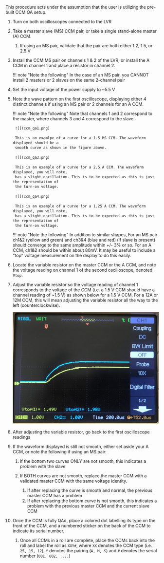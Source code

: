 This procedure acts under the assumption that the user is utilizing the
pre-built CCM QA setup.

1. Turn on both oscilloscopes connected to the LVR
2. Take a master slave (MS) CCM pair, or take a single stand-alone master (A) CCM.
    1. If using an MS pair, validate that the pair are both either 1.2, 1.5, or 2.5 V

3. Install the CCM MS pair on channels 1 & 2 of the LVR, or install the A CCM in channel 1 and place a resistor in channel 2.

    !!! note "Note the following"
        In the case of an MS pair, you CANNOT install 2 masters or
        2 slaves on the same 2-channel pair

4. Set the input voltage of the power supply to ~5.5 V
5. Note the wave pattern on the first oscilloscope, displaying either 4
   distinct channels if using an MS pair or 2 channels for an A CCM.

    !!! note "Note the following"
        Note that channels 1 and 2 correspond to the master, where
        channels 3 and 4 correspond to the slave.

        ![](ccm_qa1.png)

        This is an examlpe of a curve for a 1.5 MS CCM. The waveform displayed should be a
        smooth curve as shown in the figure above.

        ![](ccm_qa3.png)

        This is an example of a curve for a 2.5 A CCM. The waveform displayed, you will note,
        has a slight oscillation. This is to be expected as this is just the representation of
        the turn-on voltage.

        ![](ccm_qa4.png)

        This is an example of a curve for a 1.25 A CCM. The waveform displayed, you will note,
        has a slight oscillation. This is to be expected as this is just the representation of
        the turn-on voltage.

    !!! note "Note the following"
        In addition to similar shapes, For an MS pair ch1&2 (yellow and green)
        and ch3&4 (blue and red) (if slave is present) should converge
        to the same amplitude within +/- 3% or so. For an A CCM, ch1&2 should be within about 80mV.
        It may be useful to include a "top" voltage measurement on the display to do this easily.

6. Locate the variable resistor on the master CCM or the A CCM, and note the voltage
   reading on channel 1 of the second oscilloscope, denoted `Vtop`.

7. Adjust the variable resistor so the voltage reading of channel 1
   corresponds to the voltage of the CCM (i.e. a 1.5 V CCM should have
   a channel reading of ~1.5 V) as shown below for a 1.5 V CCM. For a 12A or 12M CCM, this
   will mean adjusting the variable resistor all the way to the left (counterclockwise).

    ![](ccm_qa2.png)

8. After adjusting the variable resistor, go back to the first
   oscilloscope readings
9. If the waveform displayed is still not smooth, either set aside your A CCM, or note the following if using an MS pair:
    1. If the bottom two curves ONLY are not smooth, this indicates a
       problem with the slave

    2. If BOTH curves are not smooth, replace the master CCM with a
       validated master CCM with the same voltage identity.
        1. If after replacing the curve is smooth and normal, the
           previous master CCM has a problem
        2. If after replacing the bottom curve is not smooth, this
           indicates a problem with the previous master CCM and the
           current slave CCM

10. Once the CCM is fully QAd, place a colored dot labelling its type on the front of the CCM, and
    a numbered sticker on the back of the CCM to indicate its serial number.
    1. Once all CCMs in a roll are complete, place the CCMs back into the roll and label the roll
       as `XXY#`, where `XX` denotes the CCM type (i.e. `25, 15, 12`), `Y` denotes the pairing
       (`A, M, S`) and `#` denotes the serial number (`001, 002, ....`)
